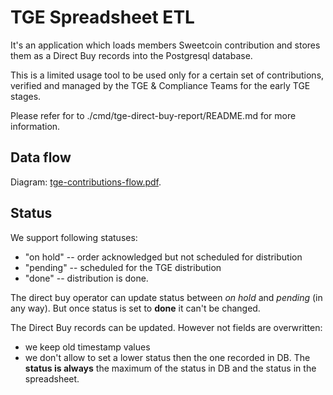 # TGE Spreadsheet ETL

It's an application which loads members Sweetcoin contribution and stores them as a Direct Buy records into the Postgresql database.

This is a limited usage tool to be used only for a certain set of contributions, verified and managed by the TGE & Compliance Teams for the early TGE stages.

Please refer for to ./cmd/tge-direct-buy-report/README.md for more information.


## Data flow

Diagram: [tge-contributions-flow.pdf](https://drive.google.com/file/d/16vjNoWsjhVuFHbiOhdsppq2toc82tpUA/view?usp=sharing).

## Status

We support following statuses:

+ "on hold"  -- order acknowledged but not scheduled for distribution
+ "pending"  -- scheduled for the TGE distribution
+ "done"  -- distribution is done.

The direct buy operator can update status between _on hold_ and _pending_ (in any way). But once status is set to **done** it can't be changed.

The Direct Buy records can be updated. However not fields are overwritten:

+ we keep old timestamp values
+ we don't allow to set a lower status then the one recorded in DB. The **status is always** the maximum of the status in DB and the status in the spreadsheet.
